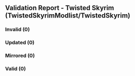 ## Validation Report - Twisted Skyrim (TwistedSkyrimModlist/TwistedSkyrim)


### Invalid (0)
### Updated (0)
### Mirrored (0)
### Valid (0)
